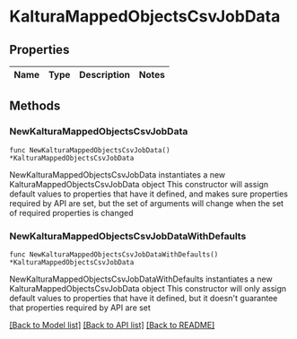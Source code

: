 # KalturaMappedObjectsCsvJobData

## Properties

Name | Type | Description | Notes
------------ | ------------- | ------------- | -------------

## Methods

### NewKalturaMappedObjectsCsvJobData

`func NewKalturaMappedObjectsCsvJobData() *KalturaMappedObjectsCsvJobData`

NewKalturaMappedObjectsCsvJobData instantiates a new KalturaMappedObjectsCsvJobData object
This constructor will assign default values to properties that have it defined,
and makes sure properties required by API are set, but the set of arguments
will change when the set of required properties is changed

### NewKalturaMappedObjectsCsvJobDataWithDefaults

`func NewKalturaMappedObjectsCsvJobDataWithDefaults() *KalturaMappedObjectsCsvJobData`

NewKalturaMappedObjectsCsvJobDataWithDefaults instantiates a new KalturaMappedObjectsCsvJobData object
This constructor will only assign default values to properties that have it defined,
but it doesn't guarantee that properties required by API are set


[[Back to Model list]](../README.md#documentation-for-models) [[Back to API list]](../README.md#documentation-for-api-endpoints) [[Back to README]](../README.md)


